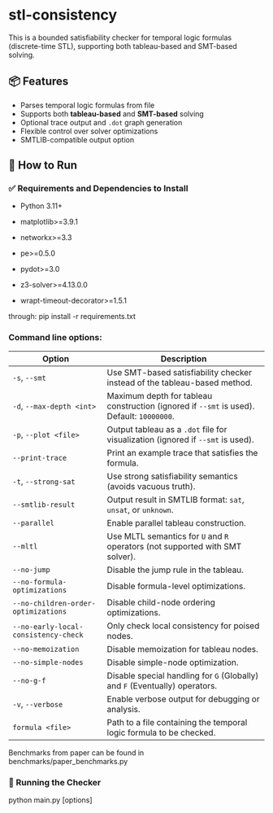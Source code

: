# stl-consistency

This is a bounded satisfiability checker for temporal logic formulas (discrete-time STL), supporting both tableau-based and SMT-based solving.

## 📦 Features

- Parses temporal logic formulas from file
- Supports both **tableau-based** and **SMT-based** solving
- Optional trace output and `.dot` graph generation
- Flexible control over solver optimizations
- SMTLIB-compatible output option

## 🚀 How to Run

### ✅ Requirements and Dependencies to Install

- Python 3.11+

- matplotlib>=3.9.1

- networkx>=3.3

- pe>=0.5.0

- pydot>=3.0

- z3-solver>=4.13.0.0

- wrapt-timeout-decorator>=1.5.1

through: pip install -r requirements.txt

### Command line options:

| Option                              | Description                                                                                     |
|-------------------------------------|-------------------------------------------------------------------------------------------------|
| `-s`, `--smt`                       | Use SMT-based satisfiability checker instead of the tableau-based method.                      |
| `-d`, `--max-depth <int>`           | Maximum depth for tableau construction (ignored if `--smt` is used). Default: `10000000`.      |
| `-p`, `--plot <file>`               | Output tableau as a `.dot` file for visualization (ignored if `--smt` is used).                |
| `--print-trace`                     | Print an example trace that satisfies the formula.                                              |
| `-t`, `--strong-sat`                | Use strong satisfiability semantics (avoids vacuous truth).                                     |
| `--smtlib-result`                   | Output result in SMTLIB format: `sat`, `unsat`, or `unknown`.                                   |
| `--parallel`                        | Enable parallel tableau construction.                                                           |
| `--mltl`                            | Use MLTL semantics for `U` and `R` operators (not supported with SMT solver).                   |
| `--no-jump`                         | Disable the jump rule in the tableau.                                                           |
| `--no-formula-optimizations`        | Disable formula-level optimizations.                                                            |
| `--no-children-order-optimizations` | Disable child-node ordering optimizations.                                                      |
| `--no-early-local-consistency-check`| Only check local consistency for poised nodes.                                                  |
| `--no-memoization`                  | Disable memoization for tableau nodes.                                                          |
| `--no-simple-nodes`                 | Disable simple-node optimization.                                                               |
| `--no-g-f`                          | Disable special handling for `G` (Globally) and `F` (Eventually) operators.                     |
| `-v`, `--verbose`                   | Enable verbose output for debugging or analysis.                                                |
| `formula <file>`                    | Path to a file containing the temporal logic formula to be checked.                             |

Benchmarks from paper can be found in
benchmarks/paper_benchmarks.py

### 🏁 Running the Checker

python main.py [options] <formula-file>
